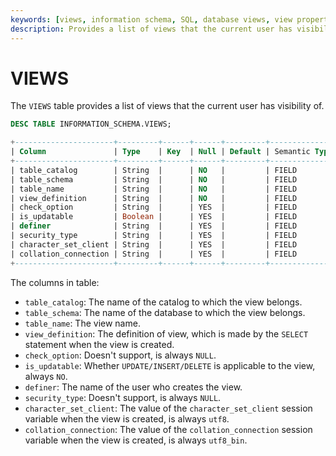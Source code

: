 ```yaml
---
keywords: [views, information schema, SQL, database views, view properties]
description: Provides a list of views that the current user has visibility of, including details about each view's catalog, schema, name, definition, and other properties.
---
```


# VIEWS

The `VIEWS` table provides a list of views that the current user has visibility of.

```sql
DESC TABLE INFORMATION_SCHEMA.VIEWS;
```

```sql
+----------------------+---------+------+------+---------+---------------+
| Column               | Type    | Key  | Null | Default | Semantic Type |
+----------------------+---------+------+------+---------+---------------+
| table_catalog        | String  |      | NO   |         | FIELD         |
| table_schema         | String  |      | NO   |         | FIELD         |
| table_name           | String  |      | NO   |         | FIELD         |
| view_definition      | String  |      | NO   |         | FIELD         |
| check_option         | String  |      | YES  |         | FIELD         |
| is_updatable         | Boolean |      | YES  |         | FIELD         |
| definer              | String  |      | YES  |         | FIELD         |
| security_type        | String  |      | YES  |         | FIELD         |
| character_set_client | String  |      | YES  |         | FIELD         |
| collation_connection | String  |      | YES  |         | FIELD         |
+----------------------+---------+------+------+---------+---------------+
```

The columns in table:

* `table_catalog`: The name of the catalog to which the view belongs. 
* `table_schema`: The name of the database to which the view belongs.
* `table_name`: The view name.
* `view_definition`: The definition of view, which is made by the `SELECT` statement when the view is created.
* `check_option`: Doesn't support, is always `NULL`.
* `is_updatable`: Whether `UPDATE/INSERT/DELETE` is applicable to the view, always `NO`.
* `definer`: The name of the user who creates the view.
* `security_type`: Doesn't support, is always `NULL`.
* `character_set_client`: The value of the `character_set_client` session variable when the view is created, is always `utf8`.
* `collation_connection`: The value of the `collation_connection` session variable when the view is created, is always `utf8_bin`.
